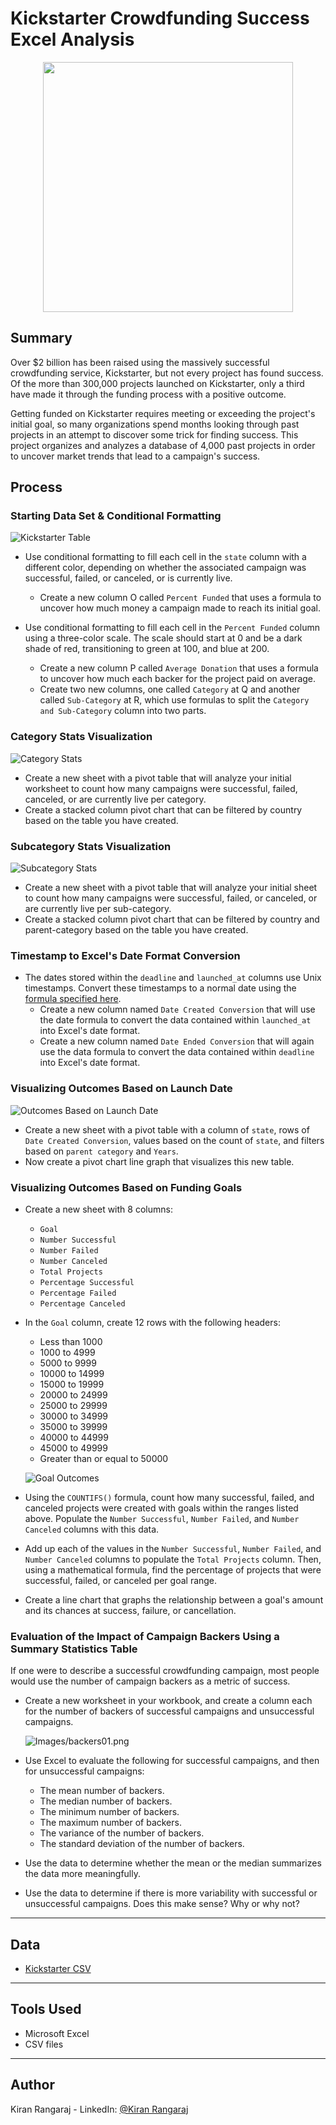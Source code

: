 # Kickstarter Crowdfunding Success Excel Analysis

<p align="center">
  <img src="Images/kickstarterLogo.png" width="400">
</p>

## Summary ##

Over $2 billion has been raised using the massively successful crowdfunding service, Kickstarter, but not every project has found success. Of the more than 300,000 projects launched on Kickstarter, only a third have made it through the funding process with a positive outcome.

Getting funded on Kickstarter requires meeting or exceeding the project's initial goal, so many organizations spend months looking through past projects in an attempt to discover some trick for finding success. This project organizes and analyzes a database of 4,000 past projects in order to uncover market trends that lead to a campaign's success.

## Process ##

### Starting Data Set & Conditional Formatting
![Kickstarter Table](Images/FullTable.PNG)
* Use conditional formatting to fill each cell in the `state` column with a different color, depending on whether the associated campaign was successful, failed, or canceled, or is currently live.
  * Create a new column O called `Percent Funded` that uses a formula to uncover how much money a campaign made to reach its initial goal.

* Use conditional formatting to fill each cell in the `Percent Funded` column using a three-color scale. The scale should start at 0 and be a dark shade of red, transitioning to green at 100, and blue at 200.
  * Create a new column P called `Average Donation` that uses a formula to uncover how much each backer for the project paid on average.
  * Create two new columns, one called `Category` at Q and another called `Sub-Category` at R, which use formulas to split the `Category and Sub-Category` column into two parts.

### Category Stats Visualization
  ![Category Stats](Images/CategoryStats.png)
  * Create a new sheet with a pivot table that will analyze your initial worksheet to count how many campaigns were successful, failed, canceled, or are currently live per category.
  * Create a stacked column pivot chart that can be filtered by country based on the table you have created.

### Subcategory Stats Visualization
  ![Subcategory Stats](Images/SubcategoryStats.png)
  * Create a new sheet with a pivot table that will analyze your initial sheet to count how many campaigns were successful, failed, or canceled, or are currently live per sub-category.
  * Create a stacked column pivot chart that can be filtered by country and parent-category based on the table you have created.

### Timestamp to Excel's Date Format Conversion
* The dates stored within the `deadline` and `launched_at` columns use Unix timestamps. Convert these timestamps to a normal date using the [formula specified here](https://www.extendoffice.com/documents/excel/2473-excel-timestamp-to-date.html).
  * Create a new column named `Date Created Conversion` that will use the date formula to convert the data contained within `launched_at` into Excel's date format.
  * Create a new column named `Date Ended Conversion` that will again use the data formula to convert the data contained within `deadline` into Excel's date format.

### Visualizing Outcomes Based on Launch Date 
  ![Outcomes Based on Launch Date](Images/LaunchDateOutcomes.png)
  * Create a new sheet with a pivot table with a column of `state`, rows of `Date Created Conversion`, values based on the count of `state`, and filters based on `parent category` and `Years`.
  * Now create a pivot chart line graph that visualizes this new table.

### Visualizing Outcomes Based on Funding Goals
* Create a new sheet with 8 columns:
  * `Goal`
  * `Number Successful`
  * `Number Failed`
  * `Number Canceled`
  * `Total Projects`
  * `Percentage Successful`
  * `Percentage Failed`
  * `Percentage Canceled`

* In the `Goal` column, create 12 rows with the following headers:
  * Less than 1000
  * 1000 to 4999
  * 5000 to 9999
  * 10000 to 14999
  * 15000 to 19999
  * 20000 to 24999
  * 25000 to 29999
  * 30000 to 34999
  * 35000 to 39999
  * 40000 to 44999
  * 45000 to 49999
  * Greater than or equal to 50000

  ![Goal Outcomes](Images/GoalOutcomes.png)
* Using the `COUNTIFS()` formula, count how many successful, failed, and canceled projects were created with goals within the ranges listed above. Populate the `Number Successful`, `Number Failed`, and `Number Canceled` columns with this data.
* Add up each of the values in the `Number Successful`, `Number Failed`, and `Number Canceled` columns to populate the `Total Projects` column. Then, using a mathematical formula, find the percentage of projects that were successful, failed, or canceled per goal range.
* Create a line chart that graphs the relationship between a goal's amount and its chances at success, failure, or cancellation.

### Evaluation of the Impact of Campaign Backers Using a Summary Statistics Table 
If one were to describe a successful crowdfunding campaign, most people would use the number of campaign backers as a metric of success. 

* Create a new worksheet in your workbook, and create a column each for the number of backers of successful campaigns and unsuccessful campaigns.

  ![Images/backers01.png](Images/Backers.png)
* Use Excel to evaluate the following for successful campaigns, and then for unsuccessful campaigns:
  * The mean number of backers.
  * The median number of backers.
  * The minimum number of backers.
  * The maximum number of backers.
  * The variance of the number of backers.
  * The standard deviation of the number of backers.

* Use the data to determine whether the mean or the median summarizes the data more meaningfully.
* Use the data to determine if there is more variability with successful or unsuccessful campaigns. Does this make sense? Why or why not?

---

## Data ##
* [Kickstarter CSV](https://github.com/kiranrangaraj/Kickerstarter-Crowdfunding-Success-Analysis/blob/master/Data/KickstarterData.csv)

---

## Tools Used ##
* Microsoft Excel
* CSV files

---

## Author ##
Kiran Rangaraj - LinkedIn: [@Kiran Rangaraj](https://www.linkedin.com/in/kiranrangaraj/)
